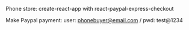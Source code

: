 Phone store: create-react-app with react-paypal-express-checkout

Make Paypal payment:
user: phonebuyer@email.com / pwd: test@1234